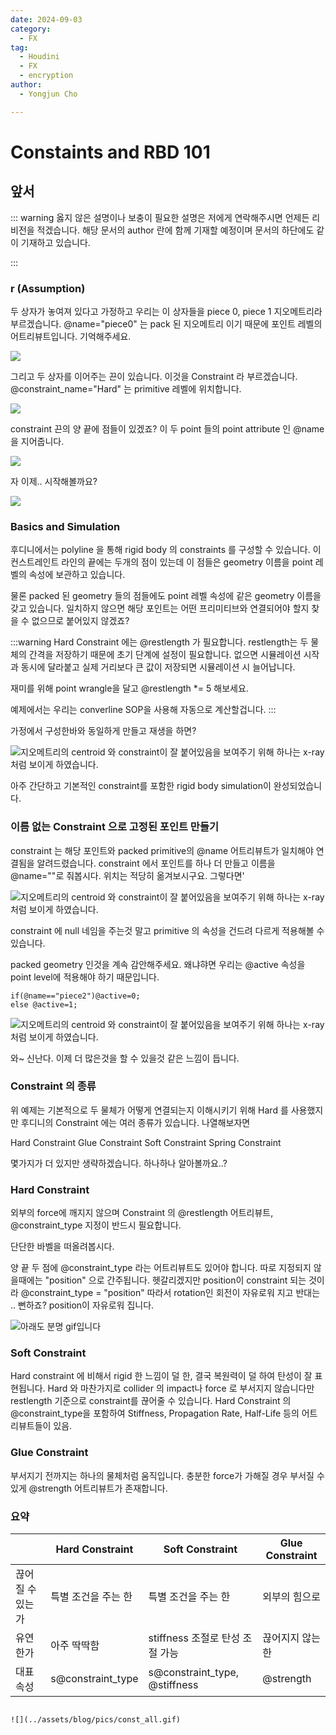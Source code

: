 ```yaml
---
date: 2024-09-03
category:
  - FX  
tag:
  - Houdini
  - FX
  - encryption
author:
  - Yongjun Cho

---
```


# Constaints and RBD 101


## 앞서
::: warning
옳지 않은 설명이나 보충이 필요한 설명은 저에게 연락해주시면 언제든 리비전을 적겠습니다.
해당 문서의 author 란에 함께 기재할 예정이며 문서의 하단에도 같이 기재하고 있습니다.

:::

### r (Assumption)

두 상자가 놓여져 있다고 가정하고 우리는 이 상자들을 piece 0, piece 1 지오메트리라 부르겠습니다.
@name="piece0" 는 pack 된 지오메트리 이기 때문에 포인트 레벨의 어트리뷰트입니다. 기억해주세요. 

![](../assets/blog/pics/const3.png)

그리고 두 상자를 이어주는 끈이 있습니다. 이것을 Constraint 라 부르겠습니다.
@constraint_name="Hard" 는 primitive 레벨에 위치합니다.

![](../assets/blog/pics/const1.png)

constraint 끈의 양 끝에 점들이 있겠죠? 이 두 point 들의 point attribute 인 @name을 지어줍니다.

![](../assets/blog/pics/const2.png)

자 이제.. 시작해볼까요?

![](../assets/blog/pics/const4.png)


### Basics and Simulation

후디니에서는 polyline 을 통해 rigid body 의 constraints 를 구성할 수 있습니다. 이 컨스트레인트 라인의 끝에는 두개의 점이 있는데 이 점들은 geometry 이름을 point 레벨의 속성에 보관하고 있습니다. 

물론 packed 된 geometry 들의 점들에도 point 레벨 속성에 같은 geometry 이름을 갖고 있습니다. 
일치하지 않으면 해당 포인트는 어떤 프리미티브와 연결되어야 할지 찾을 수 없으므로 붙어있지 않겠죠? 

:::warning
Hard Constraint 에는 @restlength 가 필요합니다. restlength는 두 물체의 간격을 저장하기 때문에 초기 단계에 설정이 필요합니다. 없으면 시뮬레이션 시작과 동시에 달라붙고 실제 거리보다 큰 값이 저장되면 시뮬레이션 시 늘어납니다. 

재미를 위해 point wrangle을 달고 @restlength *= 5 해보세요.

예제에서는 우리는 converline SOP을 사용해  자동으로 계산할겁니다.
:::

가정에서 구성한바와 동일하게 만들고 재생을 하면?

![지오메트리의 centroid 와 constraint이 잘 붙어있음을 보여주기 위해 하나는 x-ray 처럼 보이게 하였습니다.](../assets/blog/pics/hou/rbd_0.gif)

아주 간단하고 기본적인 constraint를 포함한 rigid body simulation이 완성되었습니다.


### 이름 없는 Constraint 으로 고정된 포인트 만들기 

constraint 는 해당 포인트와 packed primitive의 @name 어트리뷰트가 일치해야 연결됨을 알려드렸습니다. constraint 에서 포인트를 하나 더 만들고 이름을 @name=""로 줘봅시다. 위치는 적당히 옮겨보시구요. 그렇다면'


![지오메트리의 centroid 와 constraint이 잘 붙어있음을 보여주기 위해 하나는 x-ray 처럼 보이게 하였습니다.](../assets/blog/pics/rbd_2.gif)


constraint 에 null 네임을 주는것 말고 primitive 의 속성을 건드려 다르게 적용해볼 수 있습니다. 

packed geometry 인것을 계속 감안해주세요. 왜냐햐면 우리는 @active 속성을 point level에 적용해야 하기 때문입니다.

```vex
if(@name=="piece2")@active=0;
else @active=1;
```


![지오메트리의 centroid 와 constraint이 잘 붙어있음을 보여주기 위해 하나는 x-ray 처럼 보이게 하였습니다.](../assets/blog/pics/rbd_3.gif)

와~ 신난다. 이제 더 많은것을 할 수 있을것 같은 느낌이 듭니다. 




### Constraint 의 종류

위 예제는 기본적으로 두 물체가 어떻게 연결되는지 이해시키기 위해 Hard 를 사용했지만 후디니의 Constraint 에는 여러 종류가 있습니다. 나열해보자면 

Hard Constraint
Glue Constraint
Soft Constraint
Spring Constraint

몇가지가 더 있지만 생략하겠습니다. 하나하나 알아볼까요..?

### Hard Constraint

외부의 force에 깨지지 않으며 Constraint 의 @restlength 어트리뷰트, @constraint_type 지정이 반드시 필요합니다.

단단한 바벨을 떠올려봅시다. 

양 끝 두 점에 @constraint_type 라는 어트리뷰트도 있어야 합니다. 따로 지정되지 않을때에는 "position" 으로 간주됩니다. 
헷갈리겠지만 position이 constraint 되는 것이라 @constraint_type = "position" 따라서 rotation인 회전이 자유로워 지고 반대는 .. 뻔하죠? position이 자유로워 집니다.


![아래도 분명 gif입니다](../assets/blog/pics/const_types.gif)

### Soft Constraint

Hard constraint 에 비해서 rigid 한 느낌이 덜 한, 결국 복원력이 덜 하여 탄성이 잘 표현됩니다. Hard 와 마찬가지로 collider 의 impact나 force 로 부서지지 않습니다만 restlength 기준으로 constraint를 끊어줄 수 있습니다.
Hard Constraint 의 @constraint_type을 포함하여 Stiffness, Propagation Rate, Half-Life 등의 어트리뷰트들이 있음.

### Glue Constraint

부서지기 전까지는 하나의 물체처럼 움직입니다. 충분한 force가 가해질 경우 부서질 수 있게 @strength 어트리뷰트가 존재합니다.



### 요약

|   | Hard Constraint | Soft Constraint | Glue Constraint |
| -- | -- | -- |-- |
| 끊어질 수 있는가  | 특별 조건을 주는 한  | 특별 조건을 주는 한 | 외부의 힘으로 |
| 유연한가  | 아주 딱딱함  | stiffness 조절로 탄성 조절 가능 | 끊어지지 않는 한 |
| 대표 속성  | s@constraint_type  | s@constraint_type, @stiffness | @strength |
```

![](../assets/blog/pics/const_all.gif)
```